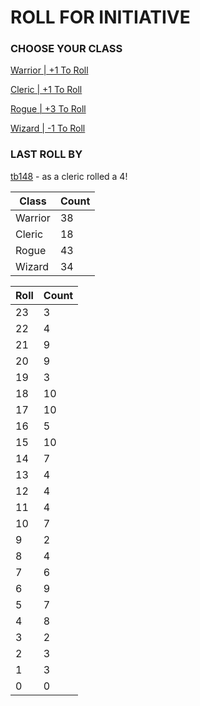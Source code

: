 # ROLL FOR INITIATIVE
### CHOOSE YOUR CLASS

[Warrior | +1 To Roll](https://github.com/benjaminsampica/benjaminsampica/issues/new?title=roll%7Cwarrior&body=Just+click+%27Submit+new+issue%27.)

[Cleric | +1 To Roll](https://github.com/benjaminsampica/benjaminsampica/issues/new?title=roll%7Ccleric&body=Just+click+%27Submit+new+issue%27.)

[Rogue | +3 To Roll](https://github.com/benjaminsampica/benjaminsampica/issues/new?title=roll%7Crogue&body=Just+click+%27Submit+new+issue%27.)

[Wizard | -1 To Roll](https://github.com/benjaminsampica/benjaminsampica/issues/new?title=roll%7Cwizard&body=Just+click+%27Submit+new+issue%27.)
### LAST ROLL BY
[tb148](https://www.github.com/tb148) - as a cleric rolled a 4!

|Class|Count|
|-|-|
|Warrior|38|
|Cleric|18|
|Rogue|43|
|Wizard|34|

|Roll|Count|
|-|-|
|23|3
|22|4
|21|9
|20|9
|19|3
|18|10
|17|10
|16|5
|15|10
|14|7
|13|4
|12|4
|11|4
|10|7
|9|2
|8|4
|7|6
|6|9
|5|7
|4|8
|3|2
|2|3
|1|3
|0|0
